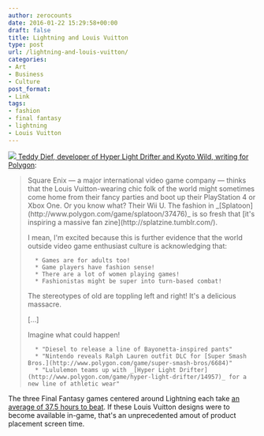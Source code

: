 ```yaml
---
author: zerocounts
date: 2016-01-22 15:29:58+00:00
draft: false
title: Lightning and Louis Vuitton
type: post
url: /lightning-and-louis-vuitton/
categories:
- Art
- Business
- Culture
post_format:
- Link
tags:
- fashion
- final fantasy
- lightning
- Louis Vuitton
---
```


[![](https://www.zerocounts.net/wp-content/uploads/2016/01/img_1231.jpeg)
](https://www.zerocounts.net/wp-content/uploads/2016/01/img_1231.jpeg)
[Teddy Dief, developer of Hyper Light Drifter and Kyoto Wild, writing for Polygon](http://www.polygon.com/2016/1/22/10806962/fashion-video-games-final-fantasy-13-lightning):


<blockquote>Square Enix — a major international video game company — thinks that the Louis Vuitton-wearing chic folk of the world might sometimes come home from their fancy parties and boot up their PlayStation 4 or Xbox One. Or you know what? Their Wii U. The fashion in _[Splatoon](http://www.polygon.com/game/splatoon/37476)_ is so fresh that [it's inspiring a massive fan zine](http://splatzine.tumblr.com/).

I mean, I'm excited because this is further evidence that the world outside video game enthusiast culture is acknowledging that:

> 
> 
	  * Games are for adults too!
	  * Game players have fashion sense!
	  * There are a lot of women playing games!
	  * Fashionistas might be super into turn-based combat!

The stereotypes of old are toppling left and right! It's a delicious massacre.

[…]

Imagine what could happen!

	  * "Diesel to release a line of Bayonetta-inspired pants"
	  * "Nintendo reveals Ralph Lauren outfit DLC for [Super Smash Bros.](http://www.polygon.com/game/super-smash-bros/6684)"
	  * "Lululemon teams up with _[Hyper Light Drifter](http://www.polygon.com/game/hyper-light-drifter/14957)_ for a new line of athletic wear"

</blockquote>


The three Final Fantasy games centered around Lightning each take [an average of 37.5 hours to beat](http://howlongtobeat.com/game.php?id=3532). If these Louis Vuitton designs were to become available in-game, that's an unprecedented amout of product placement screen time.

